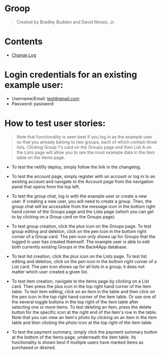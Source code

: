 # Groop

> Created by Bradley Budden and David Moses, Jr.
# Contents

- [Change Log](CHANGELOG.md)

# Login credentials for an existing example user: 
- Username/Email: test@gmail.com
- Password: password

# How to test user stories:

> Note that functionality is seen best if you log in as the example user so that you already belong to two groups, each of which contain three lists. Clicking Group 1's card on the Groups page and then List A on the Lists page will allow you to see the most example data in the item table on the Items page.

- To test the netlify deploy, simply follow the link in the changelog.

- To test the account page, simply register with an account or log in to an existing account and navigate to the Account page from the navigation panel that opens from the top left.

- To test the group chat, log in with the example user or create a new user. If creating a new user, you will need to create a group. Then, the group chat will be accessible from the message icon in the bottom right hand corner of the Groups page and the Lists page (which you can get to by clicking on a Group card on the Groups page).

- To test group creation, click the plus icon on the Groups page. To test group editing and deletion, click on the pen icon in the bottom right corner of a Group card. The pen icon only shows up for Groups that the logged in user has created themself. The example user is able to edit both currently existing Groups in the Back4App database.

- To test list creation, click the plus icon on the Lists page. To test list editing and deletion, click on the pen icon in the bottom right corner of a List card. The pen icon shows up for all lists in a group; it does not matter which user created a given list.

- To test item creation, navigate to the Items page by clicking on a List card. Then press the plus icon in the top right hand corner of the item table. To test item editing, click on an item in the table and then click on the pen icon in the top right hand corner of the item table. Or use one of the several toggle buttons in the top right of the item table after selecting one or more items. To test deleting an item, press the delete button for the specific icon at the right end of the item's row in the table. Note that you can view an item's photo by clicking on an item in the item table and then clicking the photo icon at the top right of the item table.

- To test the payment summary, simply click the payment summary button at the bottom of the Items page, underneath the item table. Its functionality is shown best if multiple users have marked items as purchased or desired.

